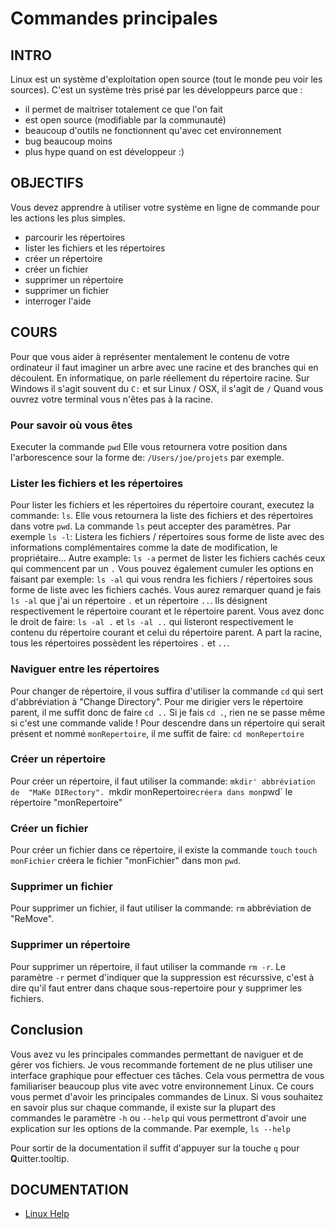 # Commandes principales

## INTRO

Linux est un système d'exploitation open source (tout le monde peu voir les sources).
C'est un système très prisé par les développeurs parce que :
- il permet de maitriser totalement ce que l'on fait
- est open source (modifiable par la communauté)
- beaucoup d'outils ne fonctionnent qu'avec cet environnement
- bug beaucoup moins
- plus hype quand on est développeur :)

## OBJECTIFS

Vous devez apprendre à utiliser votre système en ligne de commande
pour les actions les plus simples.
- parcourir les répertoires
- lister les fichiers et les répertoires
- créer un répertoire
- créer un fichier
- supprimer un répertoire
- supprimer un fichier
- interroger l'aide

## COURS
Pour que vous aider à représenter mentalement le contenu de votre ordinateur il
faut imaginer un arbre avec une racine et des branches qui en découlent.
En informatique, on parle réellement du répertoire racine. Sur Windows il s'agit souvent
du `C:` et sur Linux / OSX, il s'agit de `/`
Quand vous ouvrez votre terminal vous n'êtes pas à la racine.

### Pour savoir où vous êtes
Executer la commande `pwd`
Elle vous retournera votre position dans l'arborescence sour la forme de: 
`/Users/joe/projets` par exemple.

### Lister les fichiers et les répertoires
Pour lister les fichiers et les répertoires du répertoire courant, executez la commande:
`ls`. Elle vous retournera la liste des fichiers et des répertoires dans votre `pwd`.
La commande `ls` peut accepter des paramètres.
Par exemple `ls -l`: Listera les fichiers / répertoires sous forme de liste avec des
informations complémentaires comme la date de modification, le propriétaire...
Autre example: `ls -a` permet de lister les fichiers cachés ceux qui commencent par un `.`
Vous pouvez également cumuler les options en faisant par exemple: `ls -al` 
qui vous rendra les fichiers / répertoires sous forme de liste avec les fichiers cachés.
Vous aurez remarquer quand je fais `ls -al` que j'ai un répertoire `.`
et un répertoire `..`. Ils désignent respectivement le répertoire courant et le
répertoire parent.
Vous avez donc le droit de faire: `ls -al .` et `ls -al ..` qui listeront respectivement
le contenu du répertoire courant et celui du répertoire parent.
A part la racine, tous les répertoires possèdent les répertoires `.` et `..`.  

### Naviguer entre les répertoires
Pour changer de répertoire, il vous suffira d'utiliser la commande `cd`
qui sert d'abbréviation à "Change Directory".
Pour me dirigier vers le répertoire parent, il me suffit donc de faire `cd ..`
Si je fais `cd .`, rien ne se passe même si c'est une commande valide !
Pour descendre dans un répertoire qui serait présent et nommé `monRepertoire`,
il me suffit de faire: `cd monRepertoire`

### Créer un répertoire
Pour créer un répertoire, il faut utiliser la commande: `mkdir' abbréviation de 
"MaKe DIRectory".
`mkdir monRepertoire` créera dans mon `pwd` le répertoire "monRepertoire"

### Créer un fichier
Pour créer un fichier dans ce répertoire, il existe la commande `touch`
`touch monFichier` créera le fichier "monFichier" dans mon `pwd`.

### Supprimer un fichier
Pour supprimer un fichier, il faut utiliser la commande: `rm` abbréviation de
"ReMove".

### Supprimer un répertoire
Pour supprimer un répertoire, il faut utiliser la commande `rm -r`.
Le paramètre `-r` permet d'indiquer que la suppression est récurssive, c'est à dire
qu'il faut entrer dans chaque sous-repertoire pour y supprimer les fichiers.

## Conclusion
Vous avez vu les principales commandes permettant de naviguer et de gérer vos fichiers.
Je vous recommande fortement de ne plus utiliser une interface graphique
pour effectuer ces tâches. Cela vous permettra de vous familiariser beaucoup plus
vite avec votre environnement Linux.
Ce cours vous permet d'avoir les principales commandes de Linux. Si vous
souhaitez en savoir plus sur chaque commande, il existe sur la plupart des commandes
le paramètre `-h` ou `--help` qui vous permettront d'avoir une explication sur les
options de la commande.
Par exemple, `ls --help`

Pour sortir de la documentation il suffit d'appuyer sur la touche `q`
pour **Q**uitter.<span title="This is a tooltip example">tooltip.</span>

## DOCUMENTATION

- [Linux Help](https://www.computerhope.com/unix.htm)

